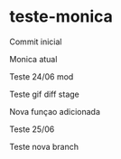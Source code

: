 # teste-monica
Commit inicial 

Monica atual

Teste 24/06
mod

Teste gif diff stage

Nova funçao adicionada

Teste 25/06


Teste nova branch

